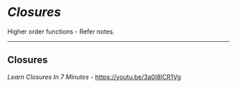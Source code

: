 # _Closures_

Higher order functions - Refer notes.

---
## Closures

_Learn Closures In 7 Minutes_ - https://youtu.be/3a0I8ICR1Vg
